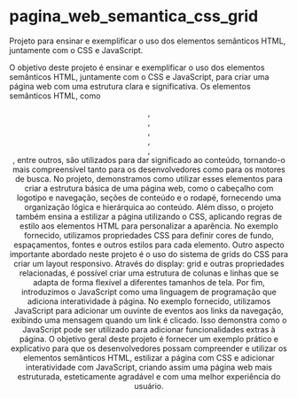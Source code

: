 # pagina_web_semantica_css_grid
Projeto para ensinar e exemplificar o uso dos elementos semânticos HTML, juntamente com o CSS e JavaScript.

O objetivo deste projeto é ensinar e exemplificar o uso dos elementos semânticos HTML, 
juntamente com o CSS e JavaScript, para criar uma página web com uma estrutura clara e significativa.
Os elementos semânticos HTML, como <header>, <nav>, <main>, <section>, <article>, <footer>, entre outros, 
são utilizados para dar significado ao conteúdo, tornando-o mais compreensível tanto para os desenvolvedores como para os motores de busca.
No projeto, demonstramos como utilizar esses elementos para criar a estrutura básica de uma página web, como o cabeçalho com logotipo e navegação, 
seções de conteúdo e o rodapé, fornecendo uma organização lógica e hierárquica ao conteúdo.
Além disso, o projeto também ensina a estilizar a página utilizando o CSS, aplicando regras de estilo aos elementos HTML para personalizar a aparência. 
No exemplo fornecido, utilizamos propriedades CSS para definir cores de fundo, espaçamentos, fontes e outros estilos para cada elemento.
Outro aspecto importante abordado neste projeto é o uso do sistema de grids do CSS para criar um layout responsivo. 
Através do display: grid e outras propriedades relacionadas, é possível criar uma estrutura de colunas e linhas que se adapta de forma flexível a diferentes tamanhos de tela.
Por fim, introduzimos o JavaScript como uma linguagem de programação que adiciona interatividade à página. No exemplo fornecido, 
utilizamos JavaScript para adicionar um ouvinte de eventos aos links da navegação, exibindo uma mensagem quando um link é clicado. 
Isso demonstra como o JavaScript pode ser utilizado para adicionar funcionalidades extras à página.
O objetivo geral deste projeto é fornecer um exemplo prático e explicativo para que os desenvolvedores possam compreender e utilizar os elementos semânticos HTML, 
estilizar a página com CSS e adicionar interatividade com JavaScript, criando assim uma página web mais estruturada, esteticamente agradável e com uma melhor experiência do usuário.
